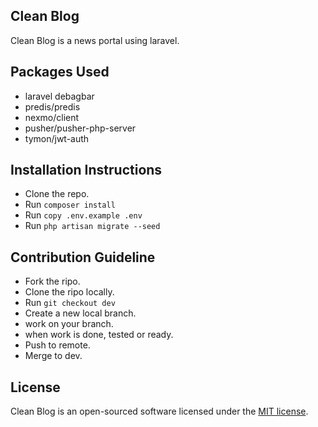 


## Clean Blog

Clean Blog is a news portal using laravel.

## Packages Used

- laravel debagbar
- predis/predis
- nexmo/client
- pusher/pusher-php-server
- tymon/jwt-auth



## Installation Instructions

- Clone the repo.
- Run `composer install`
- Run  `copy .env.example .env`
- Run `php artisan migrate --seed`



## Contribution Guideline
- Fork the ripo.
- Clone the ripo locally.
- Run `git checkout dev`
- Create a new local branch.
- work on your branch.
- when work is done, tested or ready.
- Push to remote.
- Merge to dev. 




## License

Clean Blog is an open-sourced software licensed under the [MIT license](https://opensource.org/licenses/MIT).
